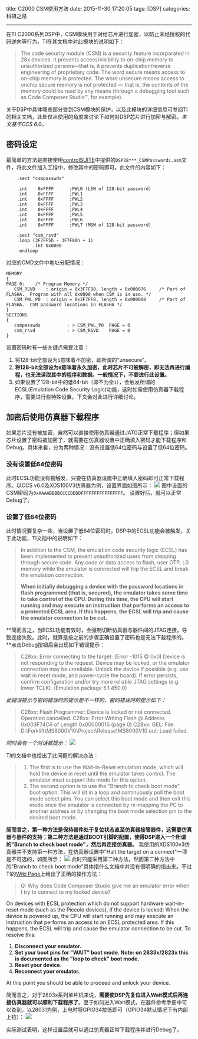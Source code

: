 title: C2000 CSM使用方法
date: 2015-11-30 17:20:05
tags: [DSP]
categories: 科研之路

---

在TI C2000系列DSP中，CSM模块用于对给芯片进行加密，以防止未经授权的代码逆向等行为，TI在其文档中对此模块的说明如下：
> The code security module (CSM) is a security feature incorporated in 28x devices. It prevents access/visibility to on-chip memory to unauthorized persons—that is, it prevents duplication/reverse engineering of proprietary code.
> The word secure means access to on-chip memory is protected. The word unsecure means access to onchip secure memory is not protected — that is, the contents of the memory could be read by any means (through a debugging tool such as Code Composer Studio™, for example).

关于DSP中具体哪些部分受到CSM模块的保护，以及此模块的详细信息可参阅TI的相关文档，此处仅从使用的角度来讨论下如何对DSP芯片进行加密与解密。*本文基于CCS 6.0。*

<!--more-->

## **密码设定** ##
最简单的方法是直接使用[controlSUITE](http://www.ti.com.cn/tool/cn/controlsuite)中提供的`DSP28***_CSMPasswords.asm`文件，将此文件加入工程中，修改其中的密码即可。此文件的内容如下：
```
    .sect "csmpasswds"
    
    .int	0xFFFF		;PWL0 (LSW of 128-bit password)
    .int	0xFFFF		;PWL1
    .int	0xFFFF		;PWL2
    .int	0xFFFF		;PWL3
    .int	0xFFFF		;PWL4
    .int	0xFFFF		;PWL5
    .int	0xFFFF		;PWL6
    .int	0xFFFF		;PWL7 (MSW of 128-bit password)

    .sect "csm_rsvd"
    .loop (3F7FF5h - 3F7F80h + 1)
          .int 0x0000
    .endloop
```

对应的CMD文件中地址分配情况：
```
MEMORY
{
PAGE 0:    /* Program Memory */
   CSM_RSVD    : origin = 0x3F7F80, length = 0x000076     /* Part of FLASHA.  Program with all 0x0000 when CSM is in use. */
   CSM_PWL_P0  : origin = 0x3F7FF8, length = 0x000008     /* Part of FLASHA.  CSM password locations in FLASHA */
}
SECTIONS
{
   csmpasswds          : > CSM_PWL_P0  PAGE = 0
   csm_rsvd            : > CSM_RSVD    PAGE = 0
}
```
设置密码时有一些关键点需要注意：
1. 将128-bit全部设为`1`意味着不加密，即所谓的"unsecure"。
2. **将128-bit全部设为`0`意味着永久加密，此时芯片不可被解密，即无法再进行编程，也无法读取其中的程序和数据。一般情况下，不要进行此设置。**
3. 如果设置了128-bit中的低64-bit（即不为全`1`），会触发所谓的ECSL(Emulation Code Security Logic)功能，这时如需使用仿真器下载程序，需要进行些特殊设置，下文会对此进行详细讨论。

## **加密后使用仿真器下载程序** ##
如果芯片没有被加密，自然可以直接使用仿真器通过JATG正常下载程序；但如果芯片设置了密码被加密了，就需要在仿真器设置中正确填入密码才能下载程序和Debug。具体来看，分为两种情况：没有设置低64位密码与设置了低64位密码。

### **没有设置低64位密码** ###
此时ECSL功能没有被触发，只要在仿真器设置中正确填入密码即可正常下载程序。以CCS v6.0及XDS100V3仿真器为例，设置界面如图所示：
![](https://gmf.shengnengjin.cn/DSP20151130163640.png)
图中设置的CSM密码为`0xAAAABBBBCCCCDDDDFFFFFFFFFFFFFFFF`。
设置好后，就可以正常Debug了。

### **设置了低64位密码** ###
此时情况要复杂一些，当设置了低64位密码时，DSP中的ECSL功能会被触发，关于此功能，TI文档中的说明如下：
> In addition to the CSM, the emulation code security logic (ECSL) has been implemented to prevent unauthorized users from stepping through secure code. Any code or data access to flash, user OTP, L0 memory while the emulator is connected will trip the ECSL and break the emulation connection.
> 
> **When initially debugging a device with the password locations in flash programmed (that is, secured), the emulator takes some time to take control of the CPU. During this time, the CPU will start running and may execute an instruction that performs an access to a protected ECSL area. If this happens, the ECSL will trip and cause the emulator connection to be cut.**

**简而言之，当ECSL功能有效时，会强制切断仿真器与器件间的JTAG连接，导致连接失败。此时，就算是按之前的步骤正确设置了密码也是无法下载程序的。**点击Debug按钮后会出现如下错误提示：
> C28xx: Error connecting to the target: (Error -1015 @ 0x0) Device is not responding to the request.  Device may be locked, or the emulator connection may be unreliable. Unlock the device if possible (e.g. use wait in reset mode, and power-cycle the board). If error persists, confirm configuration and/or try more reliable JTAG settings (e.g. lower TCLK). (Emulation package 5.1.450.0) 

*此错误提示与密码错误时的提示是不一样的，密码错误时的提示如下：*
> C28xx: Flash Programmer: Device is locked or not connected. Operation cancelled.
> C28xx: Error Writing Flash @ Address 0x003F74C6 of Length 0x00000016 (page 0)
> C28xx: GEL: File: D:\Forklift\MS8000V10\Project\Release\MS8000V10.out: Load failed.

*同时会有一个对话框提示：*
![](https://gmf.shengnengjin.cn/DSP20151130165534.png)

TI的文档中也给出了此问题的解决办法：
> 1. The first is to use the Wait-In-Reset emulation mode, which will hold the device in reset until the emulator takes control. The emulator must support this mode for this option.
> 2. The second option is to use the "Branch to check boot mode" boot option. This will sit in a loop and continuously poll the boot mode select pins. You can select this boot mode and then exit this mode once the emulator is connected by re-mapping the PC to another address or by changing the boot mode selection pin to the desired boot mode.

**简而言之，第一种方法是保持器件处于复位状态直至仿真器接管器件，这需要仿真器与器件的支持；第二种方法是通过BOOT引脚的配置，使得DSP进入一个所谓的"Branch to check boot mode"，然后再连接仿真器。**
我使用的XDS100v3仿真器并不支持第一种方法，在仿真器设置中"Halt the target on a connect"一项是不可选的，如图所示：
![](https://gmf.shengnengjin.cn/DSP20151130170550.png)
此时只能采用第二种方法，然而第二种方法中的"Branch to check boot mode"具体指什么文档中并没有很明确的指出来。不过TI的[Wiki Page](http://processors.wiki.ti.com/index.php/Code_Security_Module_FAQ_for_C2000?keyMatch=code#Q:_Is_there_anyway_to_erase_the_password.3F)上给出了正确的操作方法：
> Q: Why does Code Composer Studio give me an emulator error when I try to connect to my locked device?
> 
On devices with ECSL protection which do not support hardware wait-in-reset mode (such as the Piccolo devices), if the device is locked:
When the device is powered up, the CPU will start running and may execute an instruction that performs an access to an ECSL protected area. If this happens, the ECSL will trip and cause the emulator connection to be cut. To resolve this:
1. **Disconnect your emulator.**
2. **Set your boot pins for "WAIT" boot mode. Note: on 2833x/2823x this is documented as the "loop to check" boot mode.**
3. **Reset your device.**
4. **Reconnect your emulator.**
> 
At this point you should be able to proceed and unlock your device.

简而言之，对于2803x系列单片机来说，**需要使DSP先复位进入Wait模式后再连接仿真器就可以顺利下载程序了**。至于如何进入Wait模式，在器件参考手册中可以查到，以28031为例，上电时将GPIO34拉低即可（GPIO34默认情况下有内部上拉）：
![](https://gmf.shengnengjin.cn/DSP20151130171526.png)

实际测试表明，这样设置后就可以通过仿真器正常下载程序并进行Debug了。